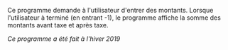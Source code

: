 Ce programme demande à l'utilisateur d'entrer des montants. Lorsque l'utilisateur à terminé (en entrant -1), le programme affiche la somme des montants avant taxe et après taxe.

*Ce programme a été fait à l'hiver 2019*
